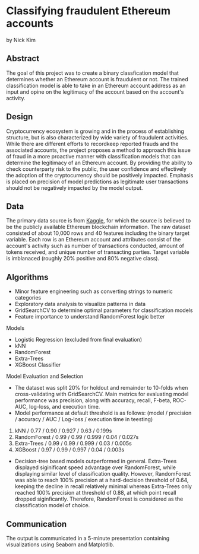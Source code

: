 # Classifying fraudulent Ethereum accounts
by Nick Kim

## Abstract
The goal of this project was to create a binary classfication model that determines whether an Ethereum account is fraudulent or not. The trained classification model is able to take in an Ethereum account address as an input and opine on the legitimacy of the account based on the account's activity. 

## Design
Cryptocurrency ecosystem is growing and in the process of establishing structure, but is also characterized by wide variety of fraudulent activities. While there are different efforts to recordkeep reported frauds and the associated accounts, the project proposes a method to approach this issue of fraud in a more proactive manner with classification models that can determine the legitimacy of an Ethereum account. By providing the ability to check counterparty risk to the public, the user confidence and effectively the adoption of the cryptocurrency should be positively impacted. Emphasis is placed on precision of model predictions as legitimate user transactions should not be negatively impacted by the model output. 

## Data
The primary data source is from [Kaggle](https://www.kaggle.com/vagifa/ethereum-frauddetection-dataset), for which the source is believed to be the publicly available Ethereum blockchain information. The raw dataset consisted of about 10,000 rows and 40 features including the binary target variable. Each row is an Ethereum account and attributes consist of the account's activity such as number of transactions conducted, amount of tokens received, and unique number of transacting parties. Target variable is imblanaced (roughly 20% positive and 80% negative class). 

## Algorithms
- Minor feature engineering such as converting strings to numeric categories 
- Exploratory data analysis to visualize patterns in data 
- GridSearchCV to determine optimal parameters for classification models
- Feature importance to understand RandomForest logic better

Models
- Logistic Regression (excluded from final evaluation)
- kNN
- RandomForest
- Extra-Trees
- XGBoost Classifier

Model Evaluation and Selection
- The dataset was split 20% for holdout and remainder to 10-folds when cross-validating with GridSearchCV. Main metrics for evaluating model performance was precision, along with accuracy, recall, F-beta, ROC-AUC, log-loss, and execution time. 
- Model performance at default threshold is as follows: 
(model / precision / accuracy / AUC / Log-loss / execution time in teesting)
1. kNN          / 0.77 / 0.90 / 0.927 / 0.63 / 0.199s
2. RandomForest / 0.99 / 0.99 / 0.999 / 0.04 / 0.027s
3. Extra-Trees  / 0.99 / 0.99 / 0.999 / 0.03 / 0.005s
4. XGBoost      / 0.97 / 0.99 / 0.997 / 0.04 / 0.003s
- Decision-tree based models outperformed in general. Extra-Trees displayed siginificant speed advantage over RandomForest, while displaying similar level of classification quality. However, RandomForest was able to reach 100% precision at a hard-decision threshold of 0.64, keeping the decline in recall relatively minimal whereas Extra-Trees only reached 100% precision at threshold of 0.88, at which point recall dropped siginficantly. Therefore, RandomForest is considered as the classification model of choice.

## Communication
The output is communicated in a 5-minute presentation containing visualizations using Seaborn and Matplotlib. 


